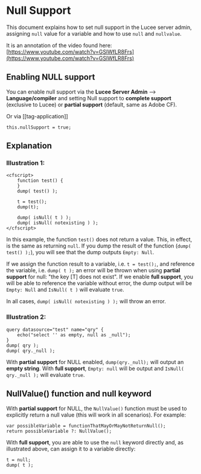 <!--
{
  "title": "Null Support",
  "id": "null_support",
  "related": [
    "function-isnull",
    "function-nullvalue",
    "developing-with-lucee-server"
  ],
  "description": "This document explains how to set null support in the Lucee server admin, assigning `null` value for a variable and how to use `null` and `nullvalue`.",
  "keywords": [
    "Null support",
    "null keyword",
    "NullValue function",
    "isNull function",
    "Lucee"
  ],
  "categories": [
    "core"
  ]
}
-->

# Null Support

This document explains how to set null support in the Lucee server admin, assigning `null` value for a variable and how to use `null` and `nullvalue`. 

It is an annotation of the video found here: [https://www.youtube.com/watch?v=GSlWfLR8Frs](https://www.youtube.com/watch?v=GSlWfLR8Frs)

## Enabling NULL support

You can enable null support via the **Lucee Server Admin** --> **Language/compiler** and setting Null support to **complete support** (exclusive to Lucee) or **partial support** (default, same as Adobe CF).

Or via [[tag-application]]

```lucee
this.nullSupport = true;
```

## Explanation

### Illustration 1:

```lucee
<cfscript>
    function test() {
    }
    dump( test() );

    t = test();
    dump(t);

    dump( isNull( t ) );
    dump( isNull( notexisting ) );
</cfscript>
```

In this example, the function `test()` does not return a value. This, in effect, is the same as returning `null`. If you dump the result of the function (`dump( test() );`), you will see that the dump outputs `Empty: Null`.

If we assign the function result to a variable, i.e. `t = test();`, and reference the variable, i.e. `dump( t );` an error will be thrown when using **partial support** for null: "the key [T] does not exist". If we enable **full support**, you will be able to reference the variable without error, the dump output will be `Empty: Null` and `IsNull( t )` will evaluate `true`.

In all cases, `dump( isNull( notexisting ) );` will throw an error.

### Illustration 2:

```luceescript
query datasource="test" name="qry" {
    echo("select '' as empty, null as _null");
}
dump( qry );
dump( qry._null );
```

With **partial support** for NULL enabled, `dump(qry._null);` will output an **empty string**.
With **full support**, `Empty: null` will be output and `IsNull( qry._null );` will evaluate `true`.

## NullValue() function and null keyword

With **partial support** for NULL, the `NullValue()` function must be used to explicitly return a null value (this will work in all scenarios). For example:

```luceescript
var possibleVariable = functionThatMayOrMayNotReturnNull();
return possibleVariable ?: NullValue();
```

With **full support**, you are able to use the `null` keyword directly and, as illustrated above, can assign it to a variable directly:

```luceescript
t = null;
dump( t );
```
